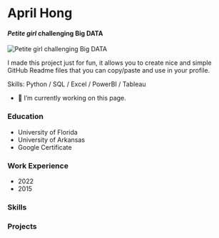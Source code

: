 #  April Hong

#### *Petite girl* challenging **Big DATA**
![*Petite girl* challenging **Big DATA**](https://arturssmirnovs.github.io/github-profile-readme-generator/images/banner.png)

I made this project just for fun, it allows you to create nice and simple GitHub Readme files that you can copy/paste and use in your profile.

Skills: Python / SQL / Excel / PowerBI / Tableau 

- 🔭 I’m currently working on this page. 






### Education
- University of Florida
- University of Arkansas
- Google Certificate

### Work Experience
- 2022
- 2015


### Skills

### Projects
